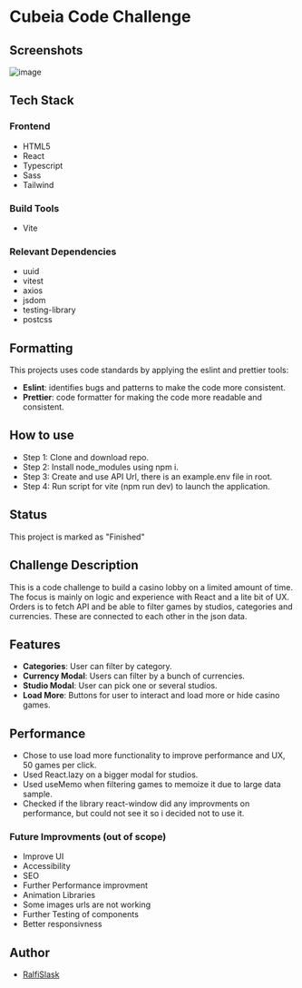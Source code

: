 # Cubeia Code Challenge

## Screenshots

![image](https://github.com/RalfiSlask/Cubeia-Code-Challenge/assets/112242026/e026646b-ea0b-40e5-9401-ad9de74421ba)


## Tech Stack

### Frontend

- HTML5
- React
- Typescript
- Sass
- Tailwind

### Build Tools

- Vite

### Relevant Dependencies

- uuid
- vitest
- axios
- jsdom
- testing-library
- postcss

## Formatting

This projects uses code standards by applying the eslint and prettier tools:

- **Eslint**: identifies bugs and patterns to make the code more consistent.
- **Prettier**: code formatter for making the code more readable and consistent.

## How to use

- Step 1: Clone and download repo.
- Step 2: Install node_modules using npm i.
- Step 3: Create and use API Url, there is an example.env file in root.
- Step 4: Run script for vite (npm run dev) to launch the application.

## Status

This project is marked as "Finished"

## Challenge Description

This is a code challenge to build a casino lobby on a limited amount of time. The focus is mainly on logic and experience with React and a lite bit of UX. Orders is to fetch API and be able to filter games by studios, categories and currencies. These are connected to each other in the json data. 

## Features

- **Categories**: User can filter by category. 
- **Currency Modal**: Users can filter by a bunch of currencies. 
- **Studio Modal**: User can pick one or several studios. 
- **Load More**: Buttons for user to interact and load more or hide casino games. 

## Performance

- Chose to use load more functionality to improve performance and UX, 50 games per click.
- Used React.lazy on a bigger modal for studios.
- Used useMemo when filtering games to memoize it due to large data sample.
- Checked if the library react-window did any improvments on performance, but could not see it so i decided not to use it.

### Future Improvments (out of scope)

- Improve UI
- Accessibility
- SEO
- Further Performance improvment
- Animation Libraries
- Some images urls are not working
- Further Testing of components
- Better responsivness

## Author

- [RalfiSlask](https://github.com/RalfiSlask)
